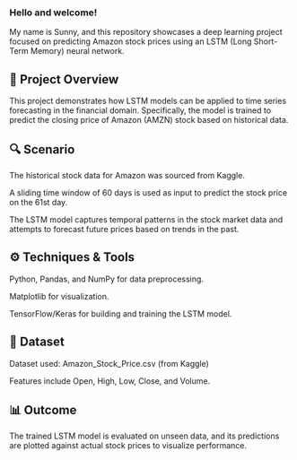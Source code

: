 ### Hello and welcome!
My name is Sunny, and this repository showcases a deep learning project focused on predicting Amazon stock prices using an LSTM (Long Short-Term Memory) neural network.

## 🧠 Project Overview

This project demonstrates how LSTM models can be applied to time series forecasting in the financial domain. Specifically, the model is trained to predict the closing price of Amazon (AMZN) stock based on historical data.

## 🔍 Scenario

The historical stock data for Amazon was sourced from Kaggle.

A sliding time window of 60 days is used as input to predict the stock price on the 61st day.

The LSTM model captures temporal patterns in the stock market data and attempts to forecast future prices based on trends in the past.

## ⚙️ Techniques & Tools

Python, Pandas, and NumPy for data preprocessing.

Matplotlib for visualization.

TensorFlow/Keras for building and training the LSTM model.

## 📁 Dataset

Dataset used: Amazon_Stock_Price.csv (from Kaggle)

Features include Open, High, Low, Close, and Volume.

## 📊 Outcome
The trained LSTM model is evaluated on unseen data, and its predictions are plotted against actual stock prices to visualize performance.
